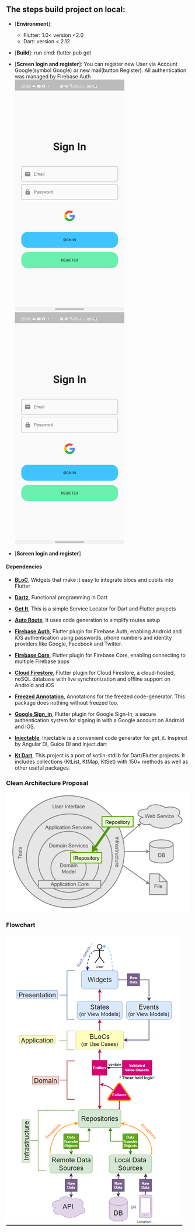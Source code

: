 ## The steps build project on local:
- [**Environment**]: 
	+ Flutter: 1.0< version <2.0
	+ Dart: version < 2.12 
- [**Build**]: run cmd: flutter pub get

- [**Screen login and register**]: You can register new User via Account Google(symbol Google) or new mail(button Register). All authentication was managed by Firebase Auth
<img src="https://github.com/Phuc1995/Live_Stream_App_Demo/blob/master/assets/login_page.jpeg" width="300"> <img src="https://github.com/Phuc1995/Live_Stream_App_Demo/blob/master/assets/login_page.jpeg" width="300"> 
- [**Screen login and register**]


#### Dependencies

 - [**BLoC**](https://pub.dev/packages/flutter_bloc), Widgets that make it easy to integrate blocs and cubits into Flutter
 
 - [**Dartz**](https://pub.dev/packages/dartz), Functional programming in Dart
 
 - [**Get It**](https://pub.dev/packages/get_it), This is a simple Service Locator for Dart and Flutter projects

 - [**Auto Route**](https://pub.dev/packages/auto_route), It uses code generation to simplify routes setup
 
 - [**Firebase Auth**](https://pub.dev/packages?q=Firebase+Auth), Flutter plugin for Firebase Auth, enabling Android and iOS authentication using passwords, phone numbers and identity providers like Google, Facebook and Twitter.

 - [**Firebase Core**](https://pub.dev/packages/firebase_core), Flutter plugin for Firebase Core, enabling connecting to multiple Firebase apps

 - [**Cloud Firestore**](https://pub.dev/packages?q=cloud_firestore), Flutter plugin for Cloud Firestore, a cloud-hosted, noSQL database with live synchronization and offline support on Android and iOS

 - [**Freezed Annotation**](https://pub.dev/packages?q=freezed_annotation), Annotations for the freezed code-generator. This package does nothing without freezed too.

 - [**Google Sign_in**](https://pub.dev/packages?q=google_sign_in), Flutter plugin for Google Sign-In, a secure authentication system for signing in with a Google account on Android and iOS.

 - [**Injectable**](https://pub.dev/packages?q=injectable), Injectable is a convenient code generator for get_it. Inspired by Angular DI, Guice DI and inject.dart

 - [**Kt Dart**](https://pub.dev/packages/kt_dart), This project is a port of kotlin-stdlib for Dart/Flutter projects. It includes collections (KtList, KtMap, KtSet) with 150+ methods as well as other useful packages.

### Clean Architecture Proposal
![CleanArchitecture](https://github.com/Phuc1995/Flutter_DDD_Architecture/blob/main/image/Architecture_Proposal.PNG)

### Flowchart
![Clean-Architecture-Flutter-Diagram](https://github.com/Phuc1995/Flutter_DDD_Architecture/blob/main/image/Flow_chart.PNG)

